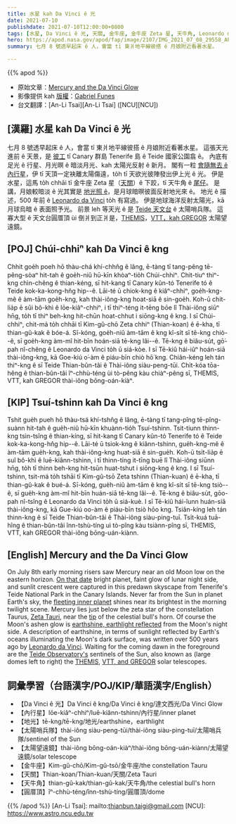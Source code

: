 ```yaml
---
title: 水星 kah Da Vinci ê 光
date: 2021-07-10
publishdate: 2021-07-10T12:00:00+0800
tags: [水星, Da Vinci ê 光, 天關, 金牛座, 金牛座 Zeta 星, 天牛角, Leonardo da Vinci, 太陽哨兵隊, 太陽望遠鏡]
hero: https://apod.nasa.gov/apod/fap/image/2107/IMG_2021_07_08_29558_APOD1024.jpg
summary: 七月 8 號透早起床 ê 人，會當 tī 東爿地平線彼搭 ê 月娘附近看著水星。

---
```


{{% apod %}}

- 原始文章：[Mercury and the Da Vinci Glow](https://apod.nasa.gov/apod/ap210710.html)
- 影像提供 kah [版權][copyright]：[Gabriel Funes](mailto:gfunpol@gmail.com)
- 台文翻譯：[An-Li Tsai][An-Li Tsai] ([NCU][NCU])

## [漢羅] 水星 kah Da Vinci ê 光
七月 8 號透早起床 ê 人，會當 tī 東爿地平線彼搭 ê 月娘附近看著水星。
這張天光進前 ê 天景，是 [彼工][On that date] tī Canary 群島 Tenerife 島 ê Teide 國家公園翕 ê。
內底有足光 ê 行星、月光暝 ê 暗淡月光、kah 太陽光反射 ê 新月。
閣有一粒 [會隨無去 ê 內行星][fleeting inner planet]，伊 tī 天頂一定袂離太陽傷遠，to̍h tī 天欲光彼陣發出伊上光 ê 光。
伊是水星，這馬 to̍h chhāi tī 金牛座 Zeta 星（[天關][Zeta Tauri]）ê 下跤，tī 天牛角 ê [尾仔][tip]。
是講，月娘較暗淡 ê 光其實是 [地光照 ê][earthshine, earthlight reflected]，是月球暗暝彼面反射地光來 ê。
地光 ê 描述，500 年前 ê [Leonardo da Vinci][Leonardo da Vinci] to̍h 有寫過。
伊是地球海洋反射太陽光，kā 月球烏暗 ê 表面照予光。
前景 leh 等天光 ê 是 [Teide 天文台][Teide Observatory's] ê 太陽哨兵隊。
這寡大型 ê 天文台圓厝頂 ùi 倒爿到正爿是，[THEMIS][THEMIS]，[VTT，kah GREGOR][VTT, and GREGOR] 太陽望遠鏡。




## [POJ] Chúi-chhiⁿ kah Da Vinci ê kng
Chhit goe̍h poeh hō thàu-chá khí-chhn̂g ê lâng, ē-tàng tī tang-pêng tē-pêng-sòaⁿ hit-tah ê goe̍h-niû hū-kīn khòaⁿ-tio̍h Chúi-chhiⁿ.
Chit-tiuⁿ thiⁿ-kng chìn-chêng ê thian-kéng, sī hit-kang tī Canary kûn-tó Tenerife tó ê Teide kok-ka-kong-hn̂g hip--ê.
Lāi-té ū chiok-kng ê kiâⁿ-chhiⁿ, goe̍h-kng-mê ê àm-tām goe̍h-kng, kah thài-iông-kng hoat-siā ê sin-goe̍h.
Koh-ū chi̍t-lia̍p ē sûi bô-khì ê lōe-kiâⁿ-chhiⁿ, i tī thiⁿ-téng it-tēng bōe lî Thài-iông siūⁿ hn̄g, to̍h tī thiⁿ beh-kng hit-chūn hoat-chhut i siōng-kng ê kng.
I sī Chúi-chhiⁿ, chit-má to̍h chhāi tī Kim-gû-chō Zeta chhiⁿ (Thian-koan) ê ē-kha, tī thian-gû-kak ê bóe-á.
Sī-kóng, goe̍h-niû àm-tām ê kng kî-si̍t sī tē-kng chiò--ê, sī goe̍h-kng àm-mî hit-bīn hoán-siā tē-kng lâi--ê.
Tē-kng ê biâu-su̍t, gō͘-pah nî-chêng ê Leonardo da Vinci to̍h ū siá-kòe.
I sī Tē-kiû hái-iûⁿ hoán-siā thài-iông-kng, kā Goe-kiú o͘-àm ê piáu-bīn chiò hō͘ kng.
Chiân-kéng leh tán thiⁿ-kng ê sī Teide Thian-bûn-tâi ê Thài-iông siàu-peng-tūi.
Chi̍t-kóa tōa-hêng ê thian-bûn-tâi îⁿ-chhù-téng ùi tò-pêng kàu chiàⁿ-pêng sī, THEMIS, VTT, kah GREGOR thài-iông bōng-oán-kiàⁿ.



## [KIP] Tsuí-tshinn kah Da Vinci ê kng
Tshit gue̍h pueh hō thàu-tsá khí-tshn̂g ê lâng, ē-tàng tī tang-pîng tē-pîng-suànn hit-tah ê gue̍h-niû hū-kīn khuànn-tio̍h Tsuí-tshinn.
Tsit-tiunn thinn-kng tsìn-tsîng ê thian-kíng, sī hit-kang tī Canary kûn-tó Tenerife tó ê Teide kok-ka-kong-hn̂g hip--ê.
Lāi-té ū tsiok-kng ê kiânn-tshinn, gue̍h-kng-mê ê àm-tām gue̍h-kng, kah thài-iông-kng huat-siā ê sin-gue̍h.
Koh-ū tsi̍t-lia̍p ē suî bô-khì ê luē-kiânn-tshinn, i tī thinn-tíng it-tīng buē lî Thài-iông siūnn hn̄g, to̍h tī thinn beh-kng hit-tsūn huat-tshut i siōng-kng ê kng.
I sī Tsuí-tshinn, tsit-má to̍h tshāi tī Kim-gû-tsō Zeta tshinn (Thian-kuan) ê ē-kha, tī thian-gû-kak ê bué-á.
Sī-kóng, gue̍h-niû àm-tām ê kng kî-si̍t sī tē-kng tsiò--ê, sī gue̍h-kng àm-mî hit-bīn huán-siā tē-kng lâi--ê.
Tē-kng ê biâu-su̍t, gōo-pah nî-tsîng ê Leonardo da Vinci to̍h ū siá-kuè.
I sī Tē-kiû hái-îunn huán-siā thài-iông-kng, kā Gue-kiú oo-àm ê piáu-bīn tsiò hōo kng.
Tsiân-kíng leh tán thinn-kng ê sī Teide Thian-bûn-tâi ê Thài-iông siàu-ping-tuī.
Tsi̍t-kuá tuā-hîng ê thian-bûn-tâi înn-tshù-tíng uì tò-pîng kàu tsiànn-pîng sī, THEMIS, VTT, kah GREGOR thài-iông bōng-uán-kiànn.



## [English] Mercury and the Da Vinci Glow
On July 8th early morning risers saw Mercury near an old Moon low on the eastern horizon.
[On that date][On that date] bright planet, faint glow of lunar night side, and sunlit crescent were captured in this predawn skyscape from Tenerife's Teide National Park in the Canary Islands.
Never far from the Sun in planet Earth's sky, the [fleeting inner planet][fleeting inner planet] shines near its brightest in the morning twilight scene.
Mercury lies just below the zeta star of the constellation Taurus, [Zeta Tauri][Zeta Tauri], near the [tip][tip] of the celestial bull's horn.
Of course the Moon's ashen glow is [earthshine, earthlight reflected][earthshine, earthlight reflected] from the Moon's night side.
A description of earthshine, in terms of sunlight reflected by Earth's oceans illuminating the Moon's dark surface, was written over 500 years ago by [Leonardo da Vinci][Leonardo da Vinci].
Waiting for the coming dawn in the foreground are the [Teide Observatory's][Teide Observatory's] sentinels of the Sun, also known as (large domes left to right) the [THEMIS][THEMIS], [VTT, and GREGOR][VTT, and GREGOR] solar telescopes.

## 詞彙學習（台語漢字/POJ/KIP/華語漢字/English）


- 【Da Vinci ê 光】Da Vinci ê kng/Da Vinci ê kng/達文西光/Da Vinci Glow
- 【內行星】lōe-kiâⁿ-chhiⁿ/luē-kiânn-tshinn/內行星/inner planet
- 【地光】tē-kng/tē-kng/地光/earthshine，earthlight
- 【太陽哨兵隊】thài-iông siàu-peng-tūi/thài-iông siàu-ping-tuī/太陽哨兵隊/sentinel of the Sun
- 【太陽望遠鏡】thài-iông bōng-oán-kiàⁿ/thài-iông bōng-uán-kiànn/太陽望遠鏡/solar telescope
- 【金牛座】Kim-gû-chō/Kim-gû-tsō/金牛座/the constellation Tauru
- 【天關】Thian-koan/Thian-kuan/天關/Zeta Tauri
- 【天牛角】thian-gû-kak/thian-gû-kak/天牛角/the celestial bull's horn
- 【圓厝頂】îⁿ-chhù-téng/înn-tshù-tíng/圓厝頂/dome



{{% /apod %}}
[An-Li Tsai]: mailto:thianbun.taigi@gmail.com
[NCU]: https://www.astro.ncu.edu.tw

[copyright]: https://apod.nasa.gov/apod/fap/lib/about_apod.html#srapply

[On that date]:https://earthsky.org/astronomy-essentials/visible-planets-tonight-mars-jupiter-venus-saturn-mercury/
[fleeting inner planet]:https://solarsystem.nasa.gov/planets/mercury/overview/
[Zeta Tauri]:http://stars.astro.illinois.edu/sow/zetatau.html
[tip]:https://en.wikipedia.org/wiki/Taurus_(constellation)#/media/File:Sidney_Hall_-_Urania's_Mirror_-_Taurus.jpg
[earthshine, earthlight reflected]:https://earthobservatory.nasa.gov/IOTD/view.php?id=83782
[Leonardo da Vinci]:https://science.nasa.gov/science-news/science-at-nasa/2005/04oct_leonardo
[Teide Observatory's]:https://www.iac.es/en/observatorios-de-canarias/teide-observatory
[THEMIS]:https://apod.nasa.gov/apod/ap190118.html
[VTT, and GREGOR]:https://apod.nasa.gov/apod/ap111122.html
